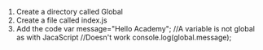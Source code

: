 1. Create a directory called Global
2. Create a file called index.js
3. Add the code
var message="Hello Academy";
//A variable is not global as with JacaScript
//Doesn't work
console.log(global.message);

